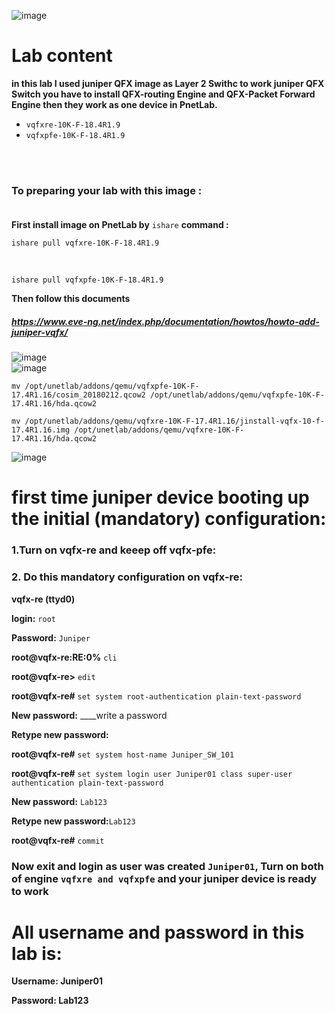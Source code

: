 
![image](https://user-images.githubusercontent.com/78827896/156429489-99958f79-76bc-49ac-8b47-6d2f05aea451.png)


# Lab content

**in this lab I used juniper QFX image as Layer 2 Swithc to work juniper QFX Switch you have to install QFX-routing Engine and QFX-Packet Forward Engine then they work as one device in PnetLab.**
- `vqfxre-10K-F-18.4R1.9` </br>
- `vqfxpfe-10K-F-18.4R1.9` </br>

</br>
</br>

### To preparing your lab with this image : </br> </br>

**First install image on PnetLab by** `ishare` **command :**

` ishare pull vqfxre-10K-F-18.4R1.9 `  

</br>

`ishare pull vqfxpfe-10K-F-18.4R1.9` </br>

**Then follow this documents** </br>

##### https://www.eve-ng.net/index.php/documentation/howtos/howto-add-juniper-vqfx/

![image](https://user-images.githubusercontent.com/78827896/155206694-4a9faaf3-c8ec-47fa-85f9-ca6e2aa8427f.png) </br>
![image](https://user-images.githubusercontent.com/78827896/155207369-9a52a699-6d2c-4fe7-aa02-8b19d1f58c64.png) </br>


`mv /opt/unetlab/addons/qemu/vqfxpfe-10K-F-17.4R1.16/cosim_20180212.qcow2 /opt/unetlab/addons/qemu/vqfxpfe-10K-F-17.4R1.16/hda.qcow2` </br>

`mv /opt/unetlab/addons/qemu/vqfxre-10K-F-17.4R1.16/jinstall-vqfx-10-f-17.4R1.16.img /opt/unetlab/addons/qemu/vqfxre-10K-F-17.4R1.16/hda.qcow2` </br>

![image](https://user-images.githubusercontent.com/78827896/155211094-cf00154d-3c64-4603-a986-82c078329bc4.png) </br>




# first time juniper device booting up the initial (mandatory) configuration:

### 1.Turn on vqfx-re and keeep off vqfx-pfe:

### 2. Do this mandatory configuration on vqfx-re:

**vqfx-re (ttyd0)**

**login:** `root`

**Password:** `Juniper`

**root@vqfx-re:RE:0%** `cli`

**root@vqfx-re>** `edit`

**root@vqfx-re#** `set system root-authentication plain-text-password` 

**New password:**  ____write a password

**Retype new password:**

**root@vqfx-re#** `set system host-name Juniper_SW_101`

**root@vqfx-re#** `set system login user Juniper01 class super-user authentication plain-text-password` 

**New password:** `Lab123`  

**Retype new password:**`Lab123`

**root@vqfx-re#** `commit` 

### Now exit and login as user was created `Juniper01`, Turn on both of engine `vqfxre and vqfxpfe` and your juniper device is ready to work

# All username and password in this lab is: 

**Username: Juniper01** 

**Password: Lab123** 

































